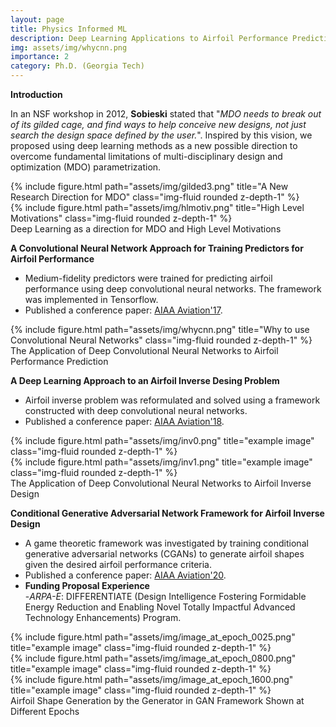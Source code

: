 ```yaml
---
layout: page
title: Physics Informed ML
description: Deep Learning Applications to Airfoil Performance Prediction and Airfoil Inverse Design Problems, Deep Convolutional Neural Networks, Conditional GANs
img: assets/img/whycnn.png
importance: 2
category: Ph.D. (Georgia Tech)
---
```


**Introduction**

In an NSF workshop in 2012, **Sobieski** stated that "_MDO needs to break out of its gilded cage, and find ways to help conceive new designs, not just search the design space defined by the user._". Inspired by this vision, we proposed using deep learning methods as a new possible direction to overcome fundamental limitations of multi-disciplinary design and optimization (MDO) parametrization.  <!--- [**Simpson** _et al._] --->

<div class="row">
    <div class="col-sm-5 mt-3 mt-md-0">
        {% include figure.html path="assets/img/gilded3.png" title="A New Research Direction for MDO" class="img-fluid rounded z-depth-1" %}
    </div>
    <div class="col-sm-7 mt-3 mt-md-0">
        {% include figure.html path="assets/img/hlmotiv.png" title="High Level Motivations" class="img-fluid rounded z-depth-1" %}
    </div>
</div>
<div class="caption">
   Deep Learning as a direction for MDO and High Level Motivations 
</div>


**A Convolutional Neural Network Approach for Training Predictors for Airfoil Performance**

 - Medium-fidelity predictors were trained for predicting airfoil performance using deep convolutional neural networks. The framework was implemented in Tensorflow. 
 - Published a conference paper: <a href="https://arc.aiaa.org/doi/10.2514/6.2017-3660">AIAA Aviation'17</a>.
  
<div class="row">
    <div class="col-sm-12 mt-3 mt-md-0">
        {% include figure.html path="assets/img/whycnn.png" title="Why to use Convolutional Neural Networks" class="img-fluid rounded z-depth-1" %}
    </div>
</div>
<div class="caption">
     The Application of Deep Convolutional Neural Networks to Airfoil Performance Prediction
</div>

 

**A Deep Learning Approach to an Airfoil Inverse Desing Problem**

 - Airfoil inverse problem was reformulated and solved using a framework constructed with deep convolutional neural networks.
 - Published a conference paper: <a href="https://arc.aiaa.org/doi/10.2514/6.2018-3420">AIAA Aviation'18</a>.
   
<div class="row justify-content-sm-center">
    <div class="col-sm-6 mt-3 mt-md-0">
        {% include figure.html path="assets/img/inv0.png" title="example image" class="img-fluid rounded z-depth-1" %}
    </div>
    <div class="col-sm-6 mt-3 mt-md-0">
        {% include figure.html path="assets/img/inv1.png" title="example image" class="img-fluid rounded z-depth-1" %}
    </div>
</div>
<div class="caption">
      The Application of Deep Convolutional Neural Networks to Airfoil Inverse Design
</div>


**Conditional Generative Adversarial Network Framework for Airfoil Inverse Design**

 - A game theoretic framework was investigated by training conditional generative adversarial networks (CGANs) to generate airfoil shapes given the desired airfoil performance criteria. 
 - Published a conference paper: <a href="https://arc.aiaa.org/doi/10.2514/6.2020-3185">AIAA Aviation'20</a>.
 - **Funding Proposal Experience** <br/>
 -_ARPA-E_: DIFFERENTIATE (Design Intelligence Fostering Formidable Energy Reduction and Enabling Novel Totally Impactful Advanced Technology Enhancements) Program.

<div class="row">
    <div class="col-sm-4 mt-3 mt-md-0">
        {% include figure.html path="assets/img/image_at_epoch_0025.png" title="example image" class="img-fluid rounded z-depth-1" %}
    </div>
    <div class="col-sm-4 mt-3 mt-md-0">
        {% include figure.html path="assets/img/image_at_epoch_0800.png" title="example image" class="img-fluid rounded z-depth-1" %}
    </div>
    <div class="col-sm-4 mt-3 mt-md-0">
        {% include figure.html path="assets/img/image_at_epoch_1600.png" title="example image" class="img-fluid rounded z-depth-1" %}
    </div>
</div>
<div class="caption">
    Airfoil Shape Generation by the Generator in GAN Framework Shown at Different Epochs
</div>



 
 
